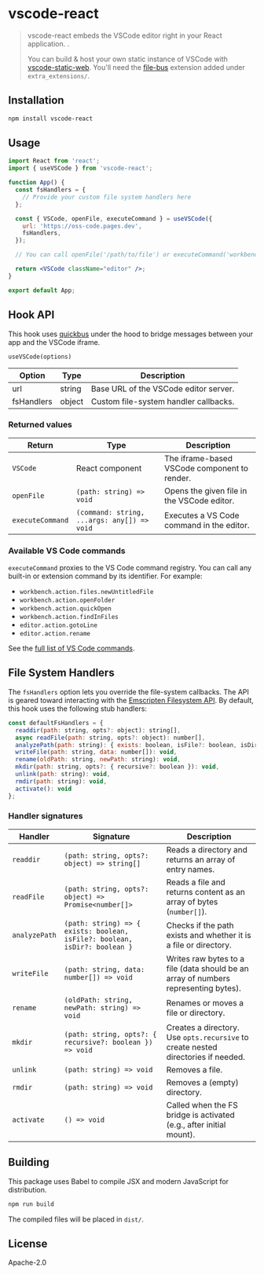 # vscode-react

> vscode-react embeds the VSCode editor right in your React application. .
>
> You can build & host your own static instance of VSCode with [vscode-static-web](https://github.com/seanmorris/vscode-static-web). You'll need the [file-bus](https://github.com/seanmorris/file-bus) extension added under `extra_extensions/`.

## Installation

```bash
npm install vscode-react
```

## Usage

```jsx
import React from 'react';
import { useVSCode } from 'vscode-react';

function App() {
  const fsHandlers = {
    // Provide your custom file system handlers here
  };

  const { VSCode, openFile, executeCommand } = useVSCode({
    url: 'https://oss-code.pages.dev',
    fsHandlers,
  });

  // You can call openFile('/path/to/file') or executeCommand('workbench.action.files.newUntitledFile') as needed.

  return <VSCode className="editor" />;
}

export default App;
```

## Hook API

This hook uses [quickbus](https://github.com/seanmorris/quickbus) under the hood to bridge messages between your app and the VSCode iframe.

`useVSCode(options)`

| Option     | Type     | Description                           |
| ---------- | -------- | --------------------------------------|
| url        | string   | Base URL of the VSCode editor server. |
| fsHandlers | object   | Custom file-system handler callbacks. |

### Returned values

| Return           | Type                                              | Description                                  |
| ---------------- | ------------------------------------------------- | -------------------------------------------- |
| `VSCode`         | React component                                   | The iframe-based VSCode component to render. |
| `openFile`       | `(path: string) => void`                          | Opens the given file in the VSCode editor.   |
| `executeCommand` | `(command: string, ...args: any[]) => void`       | Executes a VS Code command in the editor.    |

### Available VS Code commands

`executeCommand` proxies to the VS Code command registry. You can call any built-in or extension command by its identifier. For example:

- `workbench.action.files.newUntitledFile`
- `workbench.action.openFolder`
- `workbench.action.quickOpen`
- `workbench.action.findInFiles`
- `editor.action.gotoLine`
- `editor.action.rename`

See the [full list of VS Code commands](https://code.visualstudio.com/api/references/commands).

## File System Handlers

The `fsHandlers` option lets you override the file-system callbacks. The API is geared toward interacting with the [Emscripten Filesystem API](https://emscripten.org/docs/api_reference/Filesystem-API.html). By default, this hook uses the following stub handlers:

```js
const defaultFsHandlers = {
  readdir(path: string, opts?: object): string[],
  async readFile(path: string, opts?: object): number[],
  analyzePath(path: string): { exists: boolean, isFile?: boolean, isDir?: boolean },
  writeFile(path: string, data: number[]): void,
  rename(oldPath: string, newPath: string): void,
  mkdir(path: string, opts?: { recursive?: boolean }): void,
  unlink(path: string): void,
  rmdir(path: string): void,
  activate(): void
};
```

### Handler signatures

| Handler      | Signature                                                                  | Description                                                                                 |
| ------------ | -------------------------------------------------------------------------- | ------------------------------------------------------------------------------------------- |
| `readdir`    | `(path: string, opts?: object) => string[]`                                | Reads a directory and returns an array of entry names.                                      |
| `readFile`   | `(path: string, opts?: object) => Promise<number[]>`                       | Reads a file and returns content as an array of bytes (`number[]`).                         |
| `analyzePath`| `(path: string) => { exists: boolean, isFile?: boolean, isDir?: boolean }` | Checks if the path exists and whether it is a file or directory.                            |
| `writeFile`  | `(path: string, data: number[]) => void`                                   | Writes raw bytes to a file (data should be an array of numbers representing bytes).         |
| `rename`     | `(oldPath: string, newPath: string) => void`                               | Renames or moves a file or directory.                                                       |
| `mkdir`      | `(path: string, opts?: { recursive?: boolean }) => void`                   | Creates a directory. Use `opts.recursive` to create nested directories if needed.           |
| `unlink`     | `(path: string) => void`                                                   | Removes a file.                                                                             |
| `rmdir`      | `(path: string) => void`                                                   | Removes a (empty) directory.                                                                |
| `activate`   | `() => void`                                                               | Called when the FS bridge is activated (e.g., after initial mount).                         |

## Building

This package uses Babel to compile JSX and modern JavaScript for distribution.

```bash
npm run build
```

The compiled files will be placed in `dist/`.

## License

Apache-2.0